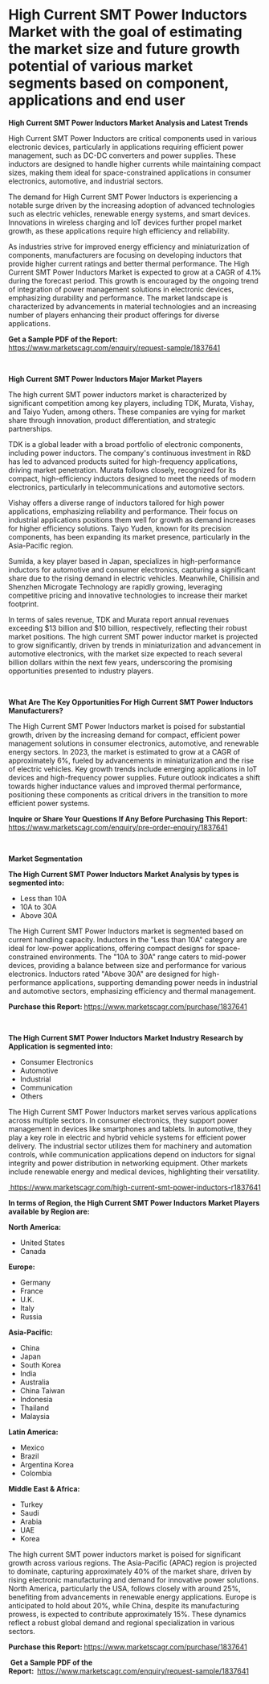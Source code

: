 <p><h1>High Current SMT Power Inductors Market with the goal of estimating the market size and future growth potential of various market segments based on component, applications and end user</h1></p><p><strong>High Current SMT Power Inductors Market Analysis and Latest Trends</strong></p>
<p><p>High Current SMT Power Inductors are critical components used in various electronic devices, particularly in applications requiring efficient power management, such as DC-DC converters and power supplies. These inductors are designed to handle higher currents while maintaining compact sizes, making them ideal for space-constrained applications in consumer electronics, automotive, and industrial sectors.</p><p>The demand for High Current SMT Power Inductors is experiencing a notable surge driven by the increasing adoption of advanced technologies such as electric vehicles, renewable energy systems, and smart devices. Innovations in wireless charging and IoT devices further propel market growth, as these applications require high efficiency and reliability. </p><p>As industries strive for improved energy efficiency and miniaturization of components, manufacturers are focusing on developing inductors that provide higher current ratings and better thermal performance. The High Current SMT Power Inductors Market is expected to grow at a CAGR of 4.1% during the forecast period. This growth is encouraged by the ongoing trend of integration of power management solutions in electronic devices, emphasizing durability and performance. The market landscape is characterized by advancements in material technologies and an increasing number of players enhancing their product offerings for diverse applications.</p></p>
<p><strong>Get a Sample PDF of the Report:&nbsp;</strong> <a href="https://www.marketscagr.com/enquiry/request-sample/1837641?utm_campaign=2637&utm_medium=2&utm_source=Github&utm_content=ia&utm_term=15042025&utm_id=high-current-smt-power-inductors">https://www.marketscagr.com/enquiry/request-sample/1837641</a></p>
<p>&nbsp;</p>
<p><strong>High Current SMT Power Inductors Major Market Players</strong></p>
<p><p>The high current SMT power inductors market is characterized by significant competition among key players, including TDK, Murata, Vishay, and Taiyo Yuden, among others. These companies are vying for market share through innovation, product differentiation, and strategic partnerships.</p><p>TDK is a global leader with a broad portfolio of electronic components, including power inductors. The company's continuous investment in R&D has led to advanced products suited for high-frequency applications, driving market penetration. Murata follows closely, recognized for its compact, high-efficiency inductors designed to meet the needs of modern electronics, particularly in telecommunications and automotive sectors.</p><p>Vishay offers a diverse range of inductors tailored for high power applications, emphasizing reliability and performance. Their focus on industrial applications positions them well for growth as demand increases for higher efficiency solutions. Taiyo Yuden, known for its precision components, has been expanding its market presence, particularly in the Asia-Pacific region.</p><p>Sumida, a key player based in Japan, specializes in high-performance inductors for automotive and consumer electronics, capturing a significant share due to the rising demand in electric vehicles. Meanwhile, Chiilisin and Shenzhen Microgate Technology are rapidly growing, leveraging competitive pricing and innovative technologies to increase their market footprint.</p><p>In terms of sales revenue, TDK and Murata report annual revenues exceeding $13 billion and $10 billion, respectively, reflecting their robust market positions. The high current SMT power inductor market is projected to grow significantly, driven by trends in miniaturization and advancement in automotive electronics, with the market size expected to reach several billion dollars within the next few years, underscoring the promising opportunities presented to industry players.</p></p>
<p>&nbsp;</p>
<p><strong>What Are The Key Opportunities For High Current SMT Power Inductors Manufacturers?</strong></p>
<p><p>The High Current SMT Power Inductors market is poised for substantial growth, driven by the increasing demand for compact, efficient power management solutions in consumer electronics, automotive, and renewable energy sectors. In 2023, the market is estimated to grow at a CAGR of approximately 6%, fueled by advancements in miniaturization and the rise of electric vehicles. Key growth trends include emerging applications in IoT devices and high-frequency power supplies. Future outlook indicates a shift towards higher inductance values and improved thermal performance, positioning these components as critical drivers in the transition to more efficient power systems.</p></p>
<p><strong>Inquire or Share Your Questions If Any Before Purchasing This Report:</strong> <a href="https://www.marketscagr.com/enquiry/pre-order-enquiry/1837641?utm_campaign=2637&utm_medium=2&utm_source=Github&utm_content=ia&utm_term=15042025&utm_id=high-current-smt-power-inductors">https://www.marketscagr.com/enquiry/pre-order-enquiry/1837641</a></p>
<p>&nbsp;</p>
<p><strong>Market Segmentation</strong></p>
<p><strong>The High Current SMT Power Inductors Market Analysis by types is segmented into:</strong></p>
<p><ul><li>Less than 10A</li><li>10A to 30A</li><li>Above 30A</li></ul></p>
<p><p>The High Current SMT Power Inductors market is segmented based on current handling capacity. Inductors in the "Less than 10A" category are ideal for low-power applications, offering compact designs for space-constrained environments. The "10A to 30A" range caters to mid-power devices, providing a balance between size and performance for various electronics. Inductors rated "Above 30A" are designed for high-performance applications, supporting demanding power needs in industrial and automotive sectors, emphasizing efficiency and thermal management.</p></p>
<p><strong>Purchase this Report:&nbsp;</strong><a href="https://www.marketscagr.com/purchase/1837641?utm_campaign=2637&utm_medium=2&utm_source=Github&utm_content=ia&utm_term=15042025&utm_id=high-current-smt-power-inductors">https://www.marketscagr.com/purchase/1837641</a></p>
<p>&nbsp;</p>
<p><strong>The High Current SMT Power Inductors Market Industry Research by Application is segmented into:</strong></p>
<p><ul><li>Consumer Electronics</li><li>Automotive</li><li>Industrial</li><li>Communication</li><li>Others</li></ul></p>
<p><p>The High Current SMT Power Inductors market serves various applications across multiple sectors. In consumer electronics, they support power management in devices like smartphones and tablets. In automotive, they play a key role in electric and hybrid vehicle systems for efficient power delivery. The industrial sector utilizes them for machinery and automation controls, while communication applications depend on inductors for signal integrity and power distribution in networking equipment. Other markets include renewable energy and medical devices, highlighting their versatility.</p></p>
<p><a href="https://www.marketscagr.com/high-current-smt-power-inductors-r1837641?utm_campaign=2637&utm_medium=2&utm_source=Github&utm_content=ia&utm_term=15042025&utm_id=high-current-smt-power-inductors">&nbsp;https://www.marketscagr.com/high-current-smt-power-inductors-r1837641</a></p>
<p><strong>In terms of Region, the High Current SMT Power Inductors Market Players available by Region are:</strong></p>
<p>
    <p> <strong> North America: </strong>
        <ul>
            <li>United States</li>
            <li>Canada</li>
        </ul>
        </p> 
    <p> <strong> Europe: </strong>
        <ul>
            <li>Germany</li>
            <li>France</li>
            <li>U.K.</li>
            <li>Italy</li>
            <li>Russia</li>
        </ul>
        </p> 
    <p> <strong> Asia-Pacific: </strong>
        <ul>
            <li>China</li>
            <li>Japan</li>
            <li>South Korea</li>
            <li>India</li>
            <li>Australia</li>
            <li>China Taiwan</li>
            <li>Indonesia</li>
            <li>Thailand</li>
            <li>Malaysia</li>
        </ul>
        </p> 
    <p> <strong> Latin America: </strong>
        <ul>
            <li>Mexico</li>
            <li>Brazil</li>
            <li>Argentina Korea</li>
            <li>Colombia</li>
        </ul>
        </p> 
    <p> <strong> Middle East & Africa: </strong>
        <ul>
            <li>Turkey</li>
            <li>Saudi</li>
            <li>Arabia</li>
            <li>UAE</li>
            <li>Korea</li>
        </ul>
    </p>
    </p>
<p><p>The high current SMT power inductors market is poised for significant growth across various regions. The Asia-Pacific (APAC) region is projected to dominate, capturing approximately 40% of the market share, driven by rising electronic manufacturing and demand for innovative power solutions. North America, particularly the USA, follows closely with around 25%, benefiting from advancements in renewable energy applications. Europe is anticipated to hold about 20%, while China, despite its manufacturing prowess, is expected to contribute approximately 15%. These dynamics reflect a robust global demand and regional specialization in various sectors.</p></p>
<p><strong>Purchase this Report: </strong><a href="https://www.marketscagr.com/purchase/1837641?utm_campaign=2637&utm_medium=2&utm_source=Github&utm_content=ia&utm_term=15042025&utm_id=high-current-smt-power-inductors">https://www.marketscagr.com/purchase/1837641</a></p>
<p>&nbsp;<strong>Get a Sample PDF of the Report:&nbsp;&nbsp;</strong><a href="https://www.marketscagr.com/enquiry/request-sample/1837641?utm_campaign=2637&utm_medium=2&utm_source=Github&utm_content=ia&utm_term=15042025&utm_id=high-current-smt-power-inductors">https://www.marketscagr.com/enquiry/request-sample/1837641</a></p>
<p><strong></strong></p>
<p><p></p><p></p><p></p></p>
